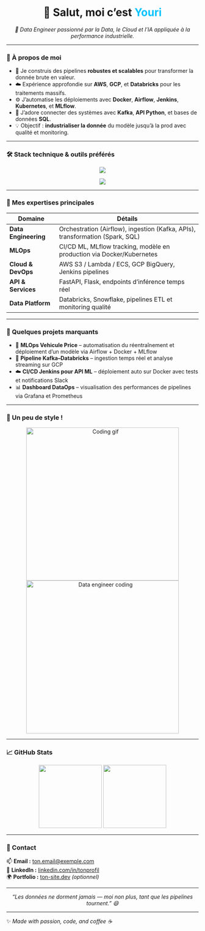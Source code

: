 <!--
💡 Ton README GitHub personnel
Copie ce contenu dans ton repo public nommé *exactement* comme ton pseudo GitHub
ex: github.com/ton-pseudo/ton-pseudo
-->

<h1 align="center">👋 Salut, moi c’est <span style="color:#00C3FF;">Youri</span></h1>

<p align="center">
  <em>🚀 Data Engineer passionné par la Data, le Cloud et l’IA appliquée à la performance industrielle.</em>
</p>

---

### 🧠 À propos de moi

- 🎯 Je construis des pipelines **robustes et scalables** pour transformer la donnée brute en valeur.
- ☁️ Expérience approfondie sur **AWS**, **GCP**, et **Databricks** pour les traitements massifs.
- ⚙️ J’automatise les déploiements avec **Docker**, **Airflow**, **Jenkins**, **Kubernetes**, et **MLflow**.
- 🧩 J’adore connecter des systèmes avec **Kafka**, **API Python**, et bases de données **SQL**.
- 💡 Objectif : **industrialiser la donnée** du modèle jusqu’à la prod avec qualité et monitoring.

---

### 🛠️ Stack technique & outils préférés

<p align="center">
  <img src="https://skillicons.dev/icons?i=python,docker,linux,git,kubernetes,aws,gcp,databricks,jenkins,postgresql,mysql,fastapi,airflow" />
</p>

<p align="center">
  <img src="https://skillicons.dev/icons?i=kafka,pytorch,sklearn,tensorflow,vscode,github,terraform,bash" />
</p>

---

### 🚀 Mes expertises principales

| Domaine | Détails |
|----------|----------|
| **Data Engineering** | Orchestration (Airflow), ingestion (Kafka, APIs), transformation (Spark, SQL) |
| **MLOps** | CI/CD ML, MLflow tracking, modèle en production via Docker/Kubernetes |
| **Cloud & DevOps** | AWS S3 / Lambda / ECS, GCP BigQuery, Jenkins pipelines |
| **API & Services** | FastAPI, Flask, endpoints d’inférence temps réel |
| **Data Platform** | Databricks, Snowflake, pipelines ETL et monitoring qualité |

---

### 💼 Quelques projets marquants

- 🧩 **MLOps Vehicule Price** – automatisation du réentraînement et déploiement d’un modèle via Airflow + Docker + MLflow  
- 🔁 **Pipeline Kafka–Databricks** – ingestion temps réel et analyse streaming sur GCP  
- ☁️ **CI/CD Jenkins pour API ML** – déploiement auto sur Docker avec tests et notifications Slack  
- 📊 **Dashboard DataOps** – visualisation des performances de pipelines via Grafana et Prometheus  

---

### 📸 Un peu de style !

<p align="center">
  <img src="https://cdn.dribbble.com/users/1162077/screenshots/3848914/programmer.gif" width="400" alt="Coding gif" />
  <img src="https://media.giphy.com/media/qgQUggAC3Pfv687qPC/giphy.gif" width="400" alt="Data engineer coding" />
</p>

---

### 📈 GitHub Stats

<p align="center">
  <img src="https://github-readme-stats.vercel.app/api?username=ton-pseudo&show_icons=true&theme=tokyonight&hide_border=true" height="165">
  <img src="https://github-readme-stats.vercel.app/api/top-langs/?username=ton-pseudo&layout=compact&theme=tokyonight&hide_border=true" height="165">
</p>

---

### 💬 Contact

📫 **Email :** [ton.email@exemple.com](mailto:ton.email@exemple.com)  
💼 **LinkedIn :** [linkedin.com/in/tonprofil](https://linkedin.com/in/tonprofil)  
🌍 **Portfolio :** [ton-site.dev](https://ton-site.dev) *(optionnel)*  

---

<p align="center">
  <i>“Les données ne dorment jamais — moi non plus, tant que les pipelines tournent.” 😄</i>
</p>

---

✨ _Made with passion, code, and coffee ☕_
